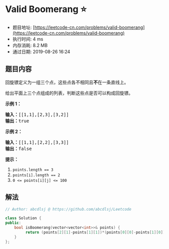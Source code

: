 # Valid Boomerang :star:
- 题目地址: [https://leetcode-cn.com/problems/valid-boomerang](https://leetcode-cn.com/problems/valid-boomerang)
- 执行时间: 4 ms 
- 内存消耗: 8.2 MB
- 通过日期: 2019-08-26 16:24

## 题目内容
<p>回旋镖定义为一组三个点，这些点各不相同且<strong>不</strong>在一条直线上。</p>

<p>给出平面上三个点组成的列表，判断这些点是否可以构成回旋镖。</p>



<p><strong>示例 1：</strong></p>

<pre><strong>输入：</strong>[[1,1],[2,3],[3,2]]
<strong>输出：</strong>true
</pre>

<p><strong>示例 2：</strong></p>

<pre><strong>输入：</strong>[[1,1],[2,2],[3,3]]
<strong>输出：</strong>false</pre>



<p><strong>提示：</strong></p>

<ol>
	<li><code>points.length == 3</code></li>
	<li><code>points[i].length == 2</code></li>
	<li><code>0 <= points[i][j] <= 100</code></li>
</ol>


## 解法
```cpp
// Author: abcdlsj @ https://github.com/abcdlsj/Leetcode

class Solution {
public:
    bool isBoomerang(vector<vector<int>>& points) {
         return (points[2][1]-points[1][1])*(points[0][0]-points[1][0]) != (points[0][1]-points[1][1])*(points[2][0]-points[1][0]);
    }
};

```